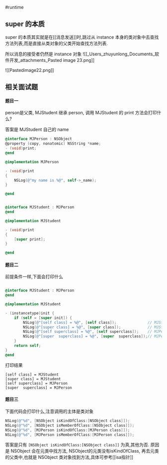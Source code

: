 #runtime  

## super 的本质
super 的本质其实就是在[[消息发送]]时,跳过从 instance 本身的类对象中去查找方法列表,而是直接从类对象的父类开始查找方法列表.

所以消息的接受者仍然是 instance 对象
![[_Users_zhuyunlong_Documents_软件开发_attachments_Pasted image 23.png]]

![[Pastedimage22.png]]

## 相关面试题
#### 题目一
person是父类, MJStudent 继承 person,
调用 MJStudent 的 print 方法会打印什么?

答案是 MJStudent 自己的 name
```objectivec
@interface MJPerson : NSObject
@property (copy, nonatomic) NSString *name;
- (void)print;
@end

@implementation MJPerson

- (void)print
{
    NSLog(@"my name is %@", self->_name);
}

@end
```

```objectivec

@interface MJStudent : MJPerson
@end

@implementation MJStudent

- (void)print
{
    [super print];
}

@end
```

#### 题目二

前提条件一样,下面会打印什么
```objectivec

@interface MJStudent : MJPerson
@end

@implementation MJStudent

- (instancetype)init {
    if (self = [super init]) {
        NSLog(@"[self class] = %@", [self class]);              // MJStudent
        NSLog(@"[super class] = %@", [super class]);            // MJStudent
        NSLog(@"[self superclass] = %@", [self superclass]);    // MJPerson
        NSLog(@"[super  superclass] = %@", [super  superclass]);// MJPerson
    }
    return self;
}
@end

```

打印结果
```shell
[self class] = MJStudent
[super class] = MJStudent
[self superclass] = MJPerson
[super  superclass] = MJPerson
```

#### 题目三

下面代码会打印什么,注意调用的主体是类对象

```objectivec
NSLog(@"%d", [NSObject isKindOfClass:[NSObject class]]); 
NSLog(@"%d", [NSObject isMemberOfClass:[NSObject class]]); 
NSLog(@"%d", [MJPerson isKindOfClass:[MJPerson class]]); 
NSLog(@"%d", [MJPerson isMemberOfClass:[MJPerson class]]);
```

答案是只有 `[NSObject isKindOfClass:[NSObject class]]` 为真,其他为否.
原因是 NSObject 会在元类中找方法, NSObject的元类没有isKindOfClass, 再去元类的父类中,也就是 NSObject 类对象找到方法,具体可参考[[isa指针]]